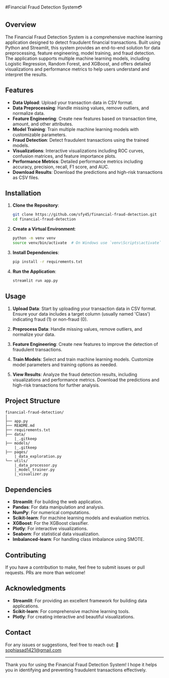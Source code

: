 #Financial Fraud Detection System💳

## Overview

The Financial Fraud Detection System is a comprehensive machine learning application designed to detect fraudulent financial transactions. Built using Python and Streamlit, this system provides an end-to-end solution for data preprocessing, feature engineering, model training, and fraud detection. The application supports multiple machine learning models, including Logistic Regression, Random Forest, and XGBoost, and offers detailed visualizations and performance metrics to help users understand and interpret the results.

## Features

- **Data Upload**: Upload your transaction data in CSV format.
- **Data Preprocessing**: Handle missing values, remove outliers, and normalize data.
- **Feature Engineering**: Create new features based on transaction time, amount, and other attributes.
- **Model Training**: Train multiple machine learning models with customizable parameters.
- **Fraud Detection**: Detect fraudulent transactions using the trained models.
- **Visualizations**: Interactive visualizations including ROC curves, confusion matrices, and feature importance plots.
- **Performance Metrics**: Detailed performance metrics including accuracy, precision, recall, F1 score, and AUC.
- **Download Results**: Download the predictions and high-risk transactions as CSV files.

## Installation

1. **Clone the Repository**:
   ```bash
   git clone https://github.com/sfy45/financial-fraud-detection.git
   cd financial-fraud-detection
   ```

2. **Create a Virtual Environment**:
   ```bash
   python -m venv venv
   source venv/bin/activate  # On Windows use `venv\Scripts\activate`
   ```

3. **Install Dependencies**:
   ```bash
   pip install -r requirements.txt
   ```

4. **Run the Application**:
   ```bash
   streamlit run app.py
   ```

## Usage

1. **Upload Data**: Start by uploading your transaction data in CSV format. Ensure your data includes a target column (usually named 'Class') indicating fraud (1) or non-fraud (0).

2. **Preprocess Data**: Handle missing values, remove outliers, and normalize your data.

3. **Feature Engineering**: Create new features to improve the detection of fraudulent transactions.

4. **Train Models**: Select and train machine learning models. Customize model parameters and training options as needed.

5. **View Results**: Analyze the fraud detection results, including visualizations and performance metrics. Download the predictions and high-risk transactions for further analysis.

## Project Structure

```
financial-fraud-detection/
│
├── app.py                  
├── README.md               
├── requirements.txt        
├── data/
    |_.gitkeep                
├── models/
    |_.gitkeep                
├── pages/
    |_data_exploration.py              
└── utils/
    |_data_processor.py
    |_model_trainer.py
    |_visualizer.py                 
```

## Dependencies

- **Streamlit**: For building the web application.
- **Pandas**: For data manipulation and analysis.
- **NumPy**: For numerical computations.
- **Scikit-learn**: For machine learning models and evaluation metrics.
- **XGBoost**: For the XGBoost classifier.
- **Plotly**: For interactive visualizations.
- **Seaborn**: For statistical data visualization.
- **Imbalanced-learn**: For handling class imbalance using SMOTE.

## Contributing

If you have a contribution to make, feel free to submit issues or pull requests. PRs are more than welcome!


## Acknowledgments

- **Streamlit**: For providing an excellent framework for building data applications.
- **Scikit-learn**: For comprehensive machine learning tools.
- **Plotly**: For creating interactive and beautiful visualizations.

## Contact

For any issues or suggestions, feel free to reach out: 📧 sophiasad1421@gmail.com

---

Thank you for using the Financial Fraud Detection System! I hope it helps you in identifying and preventing fraudulent transactions effectively.

